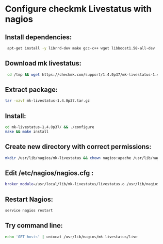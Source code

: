 
# Configure checkmk Livestatus with nagios

 
 ## Install dependencies:

```bash
 apt-get install -y librrd-dev make gcc-c++ wget libboost1.58-all-dev
```
## Download mk livestatus:

```bash
 cd /tmp && wget https://checkmk.com/support/1.4.0p37/mk-livestatus-1.4.0p37.tar.gz
```
## Extract package:

```bash
tar -xzvf mk-livestatus-1.4.0p37.tar.gz
```
## Install:

```bash
cd mk-livestatus-1.4.0p37/ && ./configure
make && make install
```
## Create new directory with correct permissions:

```bash
mkdir /usr/lib/nagios/mk-livestatus && chown nagios:apache /usr/lib/nagios/mk-livestatus
```
## Edit /etc/nagios/nagios.cfg :

```bash
broker_module=/usr/local/lib/mk-livestatus/livestatus.o /usr/lib/nagios/mk-livestatus/live
```

## Restart Nagios:

```bash
service nagios restart
```
## Try command line:

```bash
echo 'GET hosts' | unixcat /usr/lib/nagios/mk-livestatus/live
```

